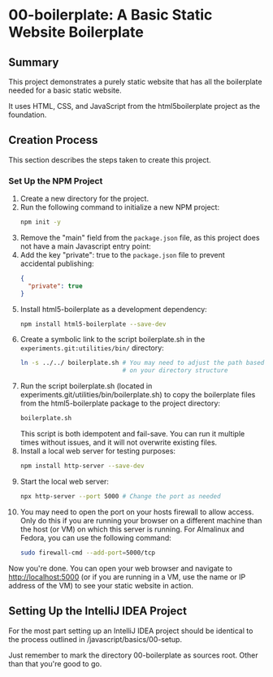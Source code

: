 # 00-boilerplate: A Basic Static Website Boilerplate

## Summary
This project demonstrates a purely static website that has all
the boilerplate needed for a basic static website.

It uses HTML, CSS, and JavaScript from the html5boilerplate project
as the foundation.

## Creation Process
This section describes the steps taken to create this project.

### Set Up the NPM Project
1. Create a new directory for the project.
2. Run the following command to initialize a new NPM project:
   ```bash
   npm init -y
   ```
3. Remove the "main" field from the `package.json` file, as this 
project does not have a main Javascript entry point:
4. Add the key "private": true to the `package.json` file to prevent  
accidental publishing:
   ```json
   {
     "private": true
   }
   ``` 
5. Install html5-boilerplate as a development dependency:
   ```bash
   npm install html5-boilerplate --save-dev
   ```
6. Create a symbolic link to the script boilerplate.sh in the
   `experiments.git:utilities/bin/` directory:
   ```bash
   ln -s ../../ boilerplate.sh # You may need to adjust the path based
                               # on your directory structure
   ```
7. Run the script boilerplate.sh (located in 
experiments.git/utilities/bin/boilerplate.sh) to copy the boilerplate
files from the html5-boilerplate package to the project directory:
   ```bash
   boilerplate.sh
   ```
   This script is both idempotent and fail-save. You can run it
   multiple times without issues, and it will not overwrite existing
   files.
8. Install a local web server for testing purposes:
   ```bash
   npm install http-server --save-dev
   ```
9. Start the local web server:
   ```bash
   npx http-server --port 5000 # Change the port as needed
   ```
10. You may need to open the port on your hosts firewall to allow 
access. Only do this if you are running your browser on a different
machine than the host (or VM) on which this server is running.
For Almalinux and Fedora, you can use the following command:
    ```bash
    sudo firewall-cmd --add-port=5000/tcp
    ```
Now you're done. You can open your web browser and navigate to
[http://localhost:5000](http://localhost:5000) (or if you are running 
in a VM, use the name or IP address of the VM) to see your static
website in action.

## Setting Up the IntelliJ IDEA Project
For the most part setting up an IntelliJ IDEA project should be
identical to the process outlined in /javascript/basics/00-setup.

Just remember to mark the directory 00-boilerplate as sources root.
Other than that you're good to go.

